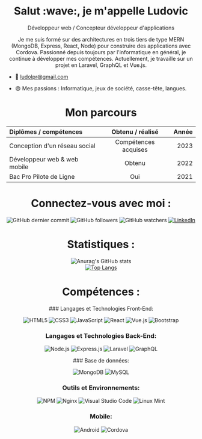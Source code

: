 <h1 align="center">Salut :wave:, je m'appelle Ludovic</h1>
<p align="center">Développeur web / Concepteur développeur d'applications</p>

<center>

Je me suis formé sur des architectures en trois tiers de type MERN (MongoDB, Express, React, Node) pour construire des applications avec Cordova. Passionné depuis toujours par l'informatique en général, je continue à développer mes compétences. Actuellement, je travaille sur un projet en Laravel, GraphQL et Vue.js.

</center>

- :email: ludolpr@gmail.com

- :smile:  Mes passions : Informatique, jeux de société, casse-tête, langues.

<h1 align="center">Mon parcours</h1>

<div align="center">

| Diplômes / compétences        | Obtenu / réalisé        |  Année  |
| :---                          | :----:                   |    ---: |
| Conception d'un réseau social | Compétences acquises        | 2023    |
| Développeur web & web mobile  | Obtenu                  | 2022    |
| Bac Pro Pilote de Ligne       | Oui                      | 2021    |

</div>

<h1 align="center">Connectez-vous avec moi :</h1>

<div align="center">

![GitHub dernier commit](liens)
![GitHub followers](liens)
![GitHub watchers](liens)
[![LinkedIn](https://img.shields.io/badge/LinkedIn-0A66C2?style=for-the-badge&logo=linkedin&logoColor=white&style=social)](https://www.linkedin.com/in/ludovic-leprout-7b1635244/)

</div>

<h1 align="center">Statistiques :</h1>

<div align="center">
 
![Anurag's GitHub stats](https://github-readme-stats.vercel.app/api?username=ludolpr&theme=chartreuse-dark&show_icons=true) <br>
[![Top Langs](https://github-readme-stats.vercel.app/api/top-langs/?username=ludolpr&layout=compact)](https://github.com/anuraghazra/github-readme-stats)

</div>

<h1 align="center">Compétences :</h1>


<div align="center">
 ### Langages et Technologies Front-End:
 
![HTML5](https://img.shields.io/badge/HTML5-%23E34F26.svg?style=for-the-badge&logo=html5&logoColor=white)
![CSS3](https://img.shields.io/badge/CSS3-%231572B6.svg?style=for-the-badge&logo=css3&logoColor=white)
![JavaScript](https://img.shields.io/badge/JavaScript-%23323330.svg?style=for-the-badge&logo=javascript&logoColor=%23F7DF1E)
![React](https://img.shields.io/badge/React-61DAFB?style=for-the-badge&logo=react&logoColor=white)
![Vue.js](https://img.shields.io/badge/Vue.js-4FC08D?style=for-the-badge&logo=vue.js&logoColor=white)
![Bootstrap](https://img.shields.io/badge/Bootstrap-%23563D7C.svg?style=for-the-badge&logo=bootstrap&logoColor=white) 

</div>


<div align="center">

### Langages et Technologies Back-End: 
![Node.js](https://img.shields.io/badge/Node.js-6DA55F?style=for-the-badge&logo=node.js&logoColor=white)
![Express.js](https://img.shields.io/badge/Express.js-%23404d59.svg?style=for-the-badge&logo=express&logoColor=%2361DAFB)
![Laravel](https://img.shields.io/badge/Laravel-FF2D20?style=for-the-badge&logo=laravel&logoColor=white)
![GraphQL](https://img.shields.io/badge/GraphQL-E10098?style=for-the-badge&logo=graphql&logoColor=white)

</div>


<div align="center">
 ### Base de données:
 
![MongoDB](https://img.shields.io/badge/MongoDB-4DB33D?style=for-the-badge&logo=mongodb&logoColor=white)
![MySQL](https://img.shields.io/badge/MySQL-%2300f.svg?style=for-the-badge&logo=mysql&logoColor=white)
</div>

<div align="center">

### Outils et Environnements: 
![NPM](https://img.shields.io/badge/NPM-%23000000.svg?style=for-the-badge&logo=npm&logoColor=white)
![Nginx](https://img.shields.io/badge/Nginx-%23009639.svg?style=for-the-badge&logo=nginx&logoColor=white)
![Visual Studio Code](https://img.shields.io/badge/Visual%20Studio%20Code-0078d7.svg?style=for-the-badge&logo=visual-studio-code&logoColor=white)
![Linux Mint](https://img.shields.io/badge/Linux%20Mint-87CF3E?style=for-the-badge&logo=Linux%20Mint&logoColor=white)
</div>

<div align="center">
 
### Mobile:
![Android](https://img.shields.io/badge/Android-3DDC84?style=for-the-badge&logo=android&logoColor=white)
![Cordova](https://img.shields.io/badge/Cordova-35434F?style=for-the-badge&logo=apache-cordova&logoColor=white)

</div>

